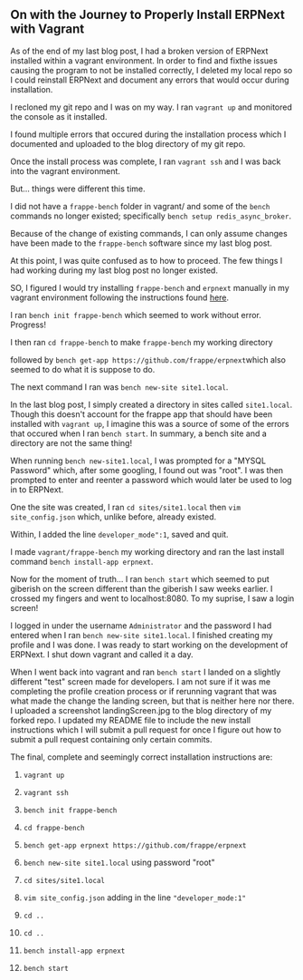 On with the Journey to Properly Install ERPNext with Vagrant
---------------------------------------------------------------

As of the end of my last blog post, I had a broken version of ERPNext installed within a vagrant environment. In order to find and 
fixthe issues causing the program to not be installed correctly, I deleted my local repo so I could reinstall ERPNext and document any
errors that would occur during installation.

I recloned my git repo and I was on my way. I ran `vagrant up` and monitored the console as it installed.

I found multiple errors that occured during the installation process which I documented and uploaded to the blog directory of my git repo. 

Once the install process was complete, I ran `vagrant ssh` and I was back into the vagrant environment. 

But... things were different this time. 

I did not have a `frappe-bench` folder in vagrant/ and some of the `bench` commands no longer 
existed; specifically `bench setup redis_async_broker`. 

Because of the change of existing commands, I can only assume changes have been made to the `frappe-bench` software since my last blog post.

At this point, I was quite confused as to how to proceed. The few things I had working during my last blog post no longer existed. 

SO, I figured I would try installing `frappe-bench` and `erpnext` manually in my vagrant environment following the instructions found <a 
href="https://github.com/frappe/bench#setting-up-erpnext">here</a>.

I ran `bench init frappe-bench` which seemed to work without error. Progress!

I then ran `cd frappe-bench` to make `frappe-bench` my working directory 

followed by `bench get-app https://github.com/frappe/erpnext`which also seemed to do what it is suppose to do.

The next command I ran was `bench new-site site1.local`. 

In the last blog post, I simply created a directory in sites called `site1.local`. Though this doesn't account for the frappe app that should have been installed with `vagrant up`,
I imagine this was a source of some of the errors that occured when I ran `bench start`. 
In summary, a bench site and a directory are not the same thing! 

When running `bench new-site1.local`, I was prompted for a "MYSQL Password" which, after some googling, I found out was "root". I was then 
prompted to enter and reenter a password which would later be used to log in to ERPNext.

One the site was created, I ran `cd sites/site1.local` then `vim site_config.json` which, unlike before, already existed. 

Within, I added the line `developer_mode":1`, saved and quit.

I made `vagrant/frappe-bench` my working directory and ran the last install command `bench install-app erpnext`.

Now for the moment of truth... I ran `bench start` which seemed to put giberish on the screen different than the giberish I saw weeks 
earlier. I crossed my fingers and went to localhost:8080. To my suprise, I saw a login screen! 

I logged in under the username `Administrator` and the password I had entered when I ran `bench new-site site1.local`. I finished creating my profile and I was done. I was ready to start working on the development of ERPNext. I shut down vagrant and called it a day. 

When I went back into vagrant and ran `bench start` I landed on a slightly different "test" screen made for developers. I am not sure if it was me completing the profile creation process or if rerunning vagrant that was what made the change the landing screen, but that is neither here nor there. I uploaded a screenshot landingScreen.jpg to the blog directory of my forked repo. I updated my README file to include the new install instructions which I will submit a pull request for once I figure out how to submit a pull request containing only certain commits.

The final, complete and seemingly correct installation instructions are:

1. `vagrant up`

2. `vagrant ssh`

3. `bench init frappe-bench`

4. `cd frappe-bench`

5. `bench get-app erpnext https://github.com/frappe/erpnext`

6. `bench new-site site1.local` using password "root"

7. `cd sites/site1.local`

8. `vim site_config.json` adding in the line `"developer_mode:1"`

9. `cd ..`

10. `cd ..`

11. `bench install-app erpnext`

12. `bench start`       
